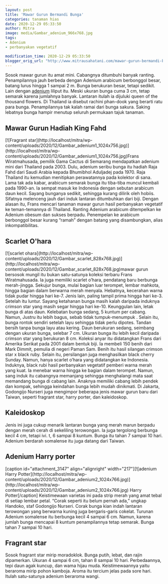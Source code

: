 ```yaml
---
layout: post
title: 'Mawar Gurun Bermandi Bunga'
categories: tanaman hias
date: 2020-12-29 05:33:50
author: Mitra
image: media/Gambar_adenium_966x768.jpg
tags:
- Adenium
- perbanyakan vegetatif

modification_time: 2020-12-29 05:33:50
blogger_orig_url: "http://www.mitrausahatani.com/mawar-gurun-bermandi-bunga.html"
---
```


Sosok mawar gurun itu amat mini. Cabangnya ditumbuhi banyak ranting.
Penampilannya jauh berbeda dengan Adenium arabicum berbonggol besar, batang
lurus hingga 1 sampai 2 m. Bunga berukuran besar, tetapi sedikit. Lain dengan
[adenium](https://www.mitrausahatani.com/topik/adenium "adenium") liliput itu. Meski
ukuran bunga cuma 3 cm, tetap semarak karena jumlahnya banyak. Lantaran itulah
ia dijuluki queen of the thousand flowers. Di Thailand ia disebut rachini
phan-dook yang berarti ratu para bunga. Penampilannya tak kalah ramai dari
bunga sakura. Saking lebatnya bunga hampir menutup seluruh permukaan tajuk
tanaman.

## Mawar Gurun Hadiah King Fahd

[![Fragrant star](http://localhost/mitra/wp-
content/uploads/2020/12/Gambar_adenium1_1024x756.jpg)](http://localhost/mitra/wp-
content/uploads/2020/12/Gambar_adenium1_1024x756.jpg)Frans Wiratmahusada,
pemilik Gama Cactus di Semarang mendapatkan adenium mini dari Thailand pada
2003. Dulu, adenium seribu bunga itu hadiah Raja Fahd dari Saudi Arabia kepada
Bhumibhol Aduljadej pada 1970. Raja Thailand itu kemudian menitipkan
perawatannya pada kolektor di sana. Lama tak ada kabar, arabicum semarak bunga
itu tiba-tiba muncul kembali pada 1990-an. Ia sempat masuk ke Indonesia dengan
sebutan arabicum daun kecil. Sayang bunganya sedikit, sehingga kurang dilirik
oleh hobiis. Sifatnya melenceng jauh dari induk lantaran ditumbuhkan dari
biji. Dengan alasan itu, Frans mencari tanaman mawar gurun hasil perbanyakan
vegetatif ke teman-temannya di Thailand. Ranting Adenium arabicum ditempelkan
ke Adenium obesum dan sukses berpadu. Penempelan ke arabicum berbonggol besar
kurang “ramah” dengan batang yang disambungkan, alias inkompatibilitas.

## Scarlet O'hara

[![scarlet ohara](http://localhost/mitra/wp-
content/uploads/2020/12/Gambar_scarlet_828x768.jpg)](http://localhost/mitra/wp-
content/uploads/2020/12/Gambar_scarlet_828x768.jpg)mawar gurun bersosok mungil
itu bukan satu-satunya koleksi terbaru Frans Wiratmahusada. Ia juga memiliki
scarlet o’hara, pendatang baru berbunga merah-jingga. Sekujur bunga, mulai
bagian luar terompet, lembar mahkota, hingga bagian dalam berwarna merah
menyala. Hebatnya, kecerahan warna tidak pudar hingga hari ke-7. Jenis lain,
paling tampil prima hingga hari ke-3. Setelah itu luntur. Sayang ketahanan
bunga masih kalah daripada induknya crimson star yang masih segar hingga hari
ke-10. Keunggulan lain, letak bunga di atas daun. Kelebatan bunga sedang, 5
kuntum per cabang. Namun, Justru itu lebih bagus, sebab tidak tumpuk-menumpuk
. Selain itu, bunga rontok sendiri setelah layu sehingga tidak perlu dipotes.
Tandan bersih tanpa bunga layu atau kering. Daun berukuran sedang, seimbang
dengan ukuran bunga, selebar 7 cm. Ukuran bunga itu lebih kecil daripada
crimson star yang berukuran 8 cm. Koleksi anyar itu didatangkan Frans dari
Amerika Serikat pada 2001 dalam bentuk biji. Ia membeli 150 benih dari Mark
Dimmit, pemulia di negeri Paman Sam. Benih itu hasil silangan crimson star x
black ruby. Selain itu, persilangan juga menghasilkan black cherry Sunday.
Namun, hanya scarlet o’hara yang didatangkan ke Indonesia. Induknya, black
rubi hasil perbanyakan vegetatif pemberi warna merah yang kuat. Ia menebar
warna hingga ke bagian dalam terompet. Namun, sang induk itu cabangnya
memanjang sehingga menghalangi mata saat memandang bunga di cabang lain.
Anaknya memiliki cabang lebih pendek dan kompak, sehingga keindahan bunga
lebih mudah dinikmati. Di Jakarta, Godongijo Nurseri juga mengimpor beberapa
jenis mawar gurun baru dari Taiwan, seperti fragrant star, harry porter, dan
kaleidoskop.

## Kaleidoskop

Jenis ini juga cukup menarik lantaran bunga yang merah marun berpadu dengan
merah cerah di sekeliling terowongan. Ia juga tergolong berbunga kecil 4 cm,
tetapi ivi. t, 6 sampai 8 kuntum. Bunga itu tahan 7 sampai 10 hari. Adenium
berdarah somalense itu juga datang dari Taiwan.

## Adenium Harry porter

[caption id="attachment_3147" align="alignright" width="217"][![adenium Harry
Potter](http://localhost/mitra/wp-
content/uploads/2020/12/Gambar_adenium2_1024x766.jpg)](http://localhost/mitra/wp-
content/uploads/2020/12/Gambar_adenium2_1024x766.jpg) Harry Potter[/caption]
Keistimewaan varietas ini pada strip merah yang amat tebal di setiap lembar
petal. “Corak seperti itu belum pernah ada,” ungkap Handoko, staf Godongijo
Nurseri. Corak bunga kian indah lantaran terowongan yang berwarna kuning juga
bergaris-garis cokelat. Turunan Adenium somalense itu berbunga kecil 4 sampai
6 cm. Namun, karena jumlah bunga mencapai 8 kuntum penampilannya tetap
semarak. Bunga tahan 7 sampai 10 hari.

## Fragrant star

Sosok fragrant star mirip moradoklok. Bunga putih, lebat, dan rajin
dipamerkan. Ukuran 4 sampai 6 cm, tahan 8 sampai 10 hari. Perbedaannya, tepi
daun agak kuncup, dan wama hijau muda. Keistimewaannya yaitu beraroma mirip
pohon kamboja. Aroma itu tercium jelas pada sore hari. Itulah satu-satunya
adenium beraroma wangi.


